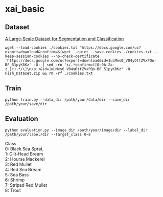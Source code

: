 # xai_basic
## Dataset
[A Large-Scale Dataset for Segmentation and Classification](https://www.kaggle.com/crowww/a-large-scale-fish-dataset)
```
wget --load-cookies ./cookies.txt "https://docs.google.com/uc?export=download&confirm=$(wget --quiet --save-cookies ./cookies.txt --keep-session-cookies --no-check-certificate 'https://docs.google.com/uc?export=download&id=1uLMes0_V04yOttZVxPQo-BF_51pyK8Kz' -O- | sed -rn 's/.*confirm=([0-9A-Za-z_]+).*/\1\n/p')&id=1uLMes0_V04yOttZVxPQo-BF_51pyK8Kz" -O Fish_Dataset.zip && rm -rf ./cookies.txt
```
## Train
```
python train.py --data_dir /path/your/data/dir --save_dir /path/your/save/dir
```
## Evaluation
```
python evaluation.py --image_dir /path/your/image/dir --label_dir /path/your/label/dir --target_class 0~8
```
Class\
0: Black Sea Sprat,\
1: Gilt-Head Bream\
2: Hourse Mackerel\
3: Red Mullet\
4: Red Sea Bream\
5: Sea Bass\
6: Shrimp\
7: Striped Red Mullet\
8: Trout
